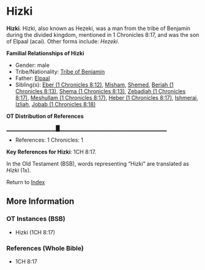 # Hizki
**Hizki**. 
Hizki, also known as Hezeki, was a man from the tribe of Benjamin during the divided kingdom, mentioned in 1 Chronicles 8:17, and was the son of Elpaal (acai). 
Other forms include: 
*Hezeki*. 




**Familial Relationships of Hizki**


* Gender: male
* Tribe/Nationality: [Tribe of Benjamin](../../../groups/md/acai/Benjamin.md)
* Father: [Elpaal](Elpaal.md)
* Sibling(s): [Eber (1 Chronicles 8:12)](Eber.3.md), [Misham](Misham.md), [Shemed](Shemed.md), [Beriah (1 Chronicles 8:13)](Beriah.3.md), [Shema (1 Chronicles 8:13)](Shema.3.md), [Zebadiah (1 Chronicles 8:17)](Zebadiah.2.md), [Meshullam (1 Chronicles 8:17)](Meshullam.4.md), [Heber (1 Chronicles 8:17)](Heber.4.md), [Ishmerai](Ishmerai.md), [Izliah](Izliah.md), [Jobab (1 Chronicles 8:18)](Jobab.5.md)


**OT Distribution of References**

▁▁▁▁▁▁▁▁▁▁▁▁█▁▁▁▁▁▁▁▁▁▁▁▁▁▁▁▁▁▁▁▁▁▁▁▁▁▁
* References: 1 Chronicles: 1



**Key References for Hizki**: 
1CH 8:17. 


In the Old Testament (BSB), words representing “Hizki” are translated as 
*Hizki* (1x). 




Return to [Index](00-Index.md)

## More Information

### OT Instances (BSB)

* Hizki (1CH 8:17)



### References (Whole Bible)

* 1CH 8:17



